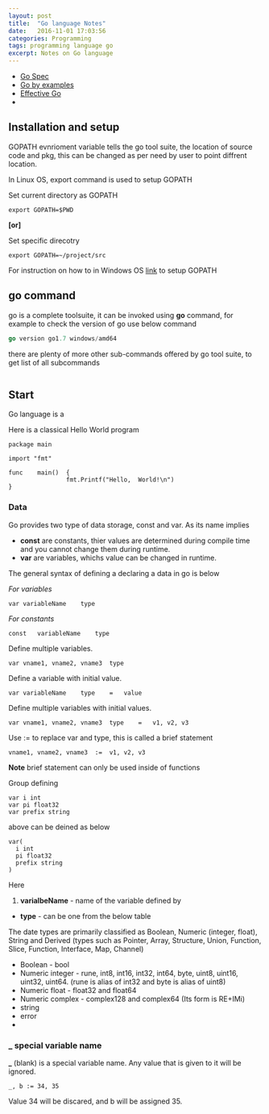 ```yaml
---
layout: post
title:  "Go language Notes"
date:   2016-11-01 17:03:56
categories: Programming
tags: programming language go
excerpt: Notes on Go language
---
```


* [Go Spec](https://golang.org/ref/spec)
* [Go by examples](https://gobyexample.com)
* [Effective Go](https://golang.org/doc/effective_go.html)
*
## Installation and setup

GOPATH evnrioment variable tells the go tool suite, the location of source code and pkg, this can be changed as per need by user to point diffrent location.

In Linux OS, export command is used to setup GOPATH

Set current directory as GOPATH

```export GOPATH=$PWD```

**[or]**

Set specific direcotry

```export GOPATH=~/project/src```

For instruction on how to in Windows OS [link](http://www.wadewegner.com/2014/12/easy-go-programming-setup-for-windows/) to setup GOPATH

## go command

go is a complete toolsuite, it can be invoked using **go** command, for example to check the version of go use below command

```go version
go version go1.7 windows/amd64
```

there are plenty of more other sub-commands offered by go tool suite, to get list of all subcommands

```go help
```

## Start
Go language is a

Here is a classical Hello World program

```
package main

import "fmt"

func	main()	{
				fmt.Printf("Hello,	World!\n")
}
```

### Data

Go provides two type of data storage, const and var. As its name implies
* **const** are constants, thier values	are	determined	during	compile	time and	you	cannot	change	them	during	runtime.
* **var** are variables, whichs value can be changed in runtime.

The general syntax of defining a declaring a data in go is below

*For variables*

```
var	variableName	type
```

*For constants*

```
const	variableName	type
```

Define	multiple	variables.

```
var	vname1,	vname2,	vname3	type
```

Define	a	variable	with	initial	value.

```
var	variableName	type	=	value
```

Define	multiple	variables	with	initial	values.

```
var	vname1,	vname2,	vname3	type	=	v1,	v2,	v3
```
Use := to replace var and type, this is called a brief statement

```
vname1,	vname2,	vname3	:=	v1,	v2,	v3
```

**Note** brief statement can only be used inside of functions

Group defining

```
var i int
var pi float32
var prefix string
```

above can be deined as below

```
var(
  i int
  pi float32
  prefix string
)
```


Here

1. **varialbeName** - name of the variable defined by
* **type** - can be one from the below table

The date types are primarily classified as Boolean, Numeric (integer, float), String and Derived (types such as Pointer, Array, Structure, Union, Function, Slice, Function, Interface, Map, Channel)

* Boolean - bool
* Numeric integer - rune, int8, int16, int32, int64, byte, uint8, uint16, uint32, uint64. (rune is alias of int32 and byte is alias of uint8)
* Numeric float - float32 and float64
* Numeric complex - complex128 and complex64 (Its form is RE+IMi)
* string
* error
*

### _ special variable name

**_** (blank) is a special variable name. Any value that is given to it will be ignored.

```
_, b := 34, 35
```
Value 34 will be discared, and b will be assigned 35.

